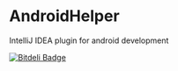 AndroidHelper
=============

IntelliJ IDEA plugin for android development

[![Bitdeli Badge](https://d2weczhvl823v0.cloudfront.net/eunjae-lee/androidhelper/trend.png)](https://bitdeli.com/free "Bitdeli Badge")

